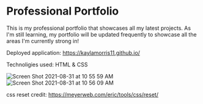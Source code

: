 # Professional Portfolio

This is my professional portfolio that showcases all my latest projects. As I'm still learning, my portfolio will be updated frequently to showcase all the areas I'm currently strong in!

Deployed application: https://kaylamorris11.github.io/

Technoligies used: HTML & CSS

![Screen Shot 2021-08-31 at 10 55 59 AM](https://user-images.githubusercontent.com/78561316/131554855-6547871e-329e-473b-8dcc-cc6431f05f03.png)
![Screen Shot 2021-08-31 at 10 56 09 AM](https://user-images.githubusercontent.com/78561316/131554859-71584687-06f8-42b3-a05e-abde59a75c19.png)






css reset credit: https://meyerweb.com/eric/tools/css/reset/
